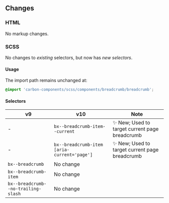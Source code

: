 ## Changes

### HTML

No markup changes.

### SCSS

No changes to _existing_ selectors, but now has _new selectors_.

#### Usage

The import path remains unchanged at:

```scss
@import 'carbon-components/scss/components/breadcrumb/breadcrumb';
```

#### Selectors

| v9                                  | v10                                         | Note                                           |
| ----------------------------------- | ------------------------------------------- | ---------------------------------------------- |
| -                                   | `bx--breadcrumb-item--current`              | ✨ New; Used to target current page breadcrumb |
| -                                   | `bx--breadcrumb-item [aria-current='page']` | ✨ New; Used to target current page breadcrumb |
| `bx--breadcrumb`                    | No change                                   |                                                |
| `bx--breadcrumb-item`               | No change                                   |                                                |
| `bx--breadcrumb--no-trailing-slash` | No change                                   |                                                |
